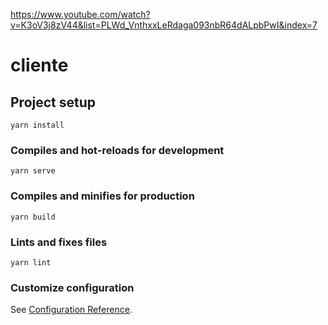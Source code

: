 https://www.youtube.com/watch?v=K3oV3j8zV44&list=PLWd_VnthxxLeRdaga093nbR64dALpbPwI&index=7

# cliente

## Project setup
```
yarn install
```

### Compiles and hot-reloads for development
```
yarn serve
```

### Compiles and minifies for production
```
yarn build
```

### Lints and fixes files
```
yarn lint
```

### Customize configuration
See [Configuration Reference](https://cli.vuejs.org/config/).
